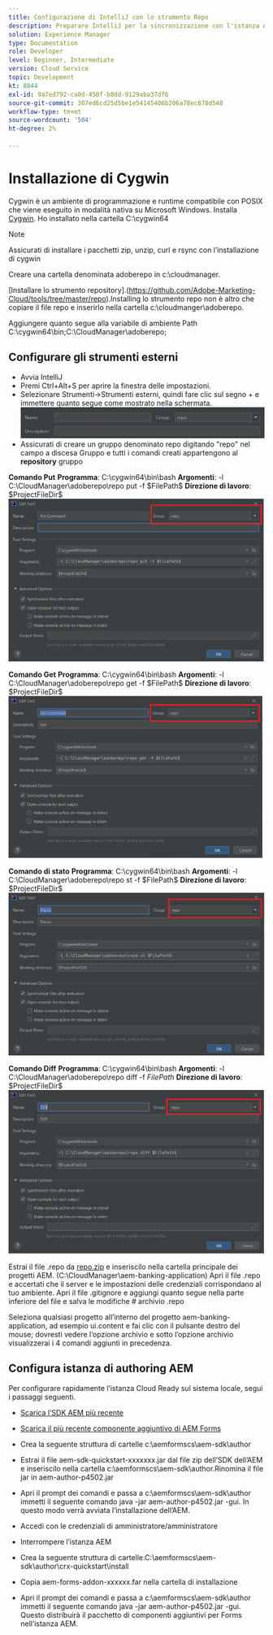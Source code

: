 ```yaml
---
title: Configurazione di IntelliJ con lo strumento Repo
description: Preparare IntelliJ per la sincronizzazione con l'istanza AEM cloud ready
solution: Experience Manager
type: Documentation
role: Developer
level: Beginner, Intermediate
version: Cloud Service
topic: Development
kt: 8844
exl-id: 9a7ed792-ca0d-458f-b8dd-9129aba37df6
source-git-commit: 307ed6cd25d5be1e54145406b206a78ec878d548
workflow-type: tm+mt
source-wordcount: '504'
ht-degree: 2%

---
```


# Installazione di Cygwin


Cygwin è un ambiente di programmazione e runtime compatibile con POSIX che viene eseguito in modalità nativa su Microsoft Windows.
Installa [Cygwin](https://www.cygwin.com/). Ho installato nella cartella C:\cygwin64
>[!NOTE]
> Assicurati di installare i pacchetti zip, unzip, curl e rsync con l’installazione di cygwin

Creare una cartella denominata adoberepo in c:\cloudmanager.

[Installare lo strumento repository].(https://github.com/Adobe-Marketing-Cloud/tools/tree/master/repo).Installing lo strumento repo non è altro che copiare il file repo e inserirlo nella cartella c:\cloudmanger\adoberepo.

Aggiungere quanto segue alla variabile di ambiente Path C:\cygwin64\bin;C:\CloudManager\adoberepo;

## Configurare gli strumenti esterni

* Avvia IntelliJ
* Premi Ctrl+Alt+S per aprire la finestra delle impostazioni.
* Selezionare Strumenti->Strumenti esterni, quindi fare clic sul segno + e immettere quanto segue come mostrato nella schermata.
   ![rep](assets/repo.png)
* Assicurati di creare un gruppo denominato repo digitando &quot;repo&quot; nel campo a discesa Gruppo e tutti i comandi creati appartengono al **repository** gruppo


**Comando Put**
**Programma**: C:\cygwin64\bin\bash
**Argomenti**: -l C:\CloudManager\adoberepo\repo put -f \$FilePath\$
**Direzione di lavoro**: \$ProjectFileDir\$
![put-command](assets/put-command.png)

**Comando Get**
**Programma**: C:\cygwin64\bin\bash
**Argomenti**: -l C:\CloudManager\adoberepo\repo get -f \$FilePath\$
**Direzione di lavoro**: \$ProjectFileDir\$
![get-command](assets/get-command.png)

**Comando di stato**
**Programma**: C:\cygwin64\bin\bash
**Argomenti**: -l C:\CloudManager\adoberepo\repo st -f \$FilePath\$
**Direzione di lavoro**: \$ProjectFileDir\$
![status-command](assets/status-command.png)

**Comando Diff**
**Programma**: C:\cygwin64\bin\bash
**Argomenti**: -l C:\CloudManager\adoberepo\repo diff -f $FilePath$
**Direzione di lavoro**: \$ProjectFileDir\$
![diff-command](assets/diff-command.png)

Estrai il file .repo da [repo.zip](assets/repo.zip) e inseriscilo nella cartella principale dei progetti AEM. (C:\CloudManager\aem-banking-application) Apri il file .repo e accertati che il server e le impostazioni delle credenziali corrispondano al tuo ambiente.
Apri il file .gitignore e aggiungi quanto segue nella parte inferiore del file e salva le modifiche \# archivio .repo

Seleziona qualsiasi progetto all’interno del progetto aem-banking-application, ad esempio ui.content e fai clic con il pulsante destro del mouse; dovresti vedere l’opzione archivio e sotto l’opzione archivio visualizzerai i 4 comandi aggiunti in precedenza.

## Configura istanza di authoring AEM

Per configurare rapidamente l’istanza Cloud Ready sul sistema locale, segui i passaggi seguenti.
* [Scarica l’SDK AEM più recente](https://experience.adobe.com/#/downloads/content/software-distribution/it/aemcloud.html)

* [Scarica il più recente componente aggiuntivo di AEM Forms](https://experience.adobe.com/#/downloads/content/software-distribution/it/aemcloud.html)

* Crea la seguente struttura di cartelle c:\aemformscs\aem-sdk\author

* Estrai il file aem-sdk-quickstart-xxxxxxx.jar dal file zip dell’SDK dell’AEM e inseriscilo nella cartella c:\aemformscs\aem-sdk\author.Rinomina il file jar in aem-author-p4502.jar

* Apri il prompt dei comandi e passa a c:\aemformscs\aem-sdk\author immetti il seguente comando java -jar aem-author-p4502.jar -gui. In questo modo verrà avviata l’installazione dell’AEM.
* Accedi con le credenziali di amministratore/amministratore
* Interrompere l’istanza AEM
* Crea la seguente struttura di cartelle.C:\aemformscs\aem-sdk\author\crx-quickstart\install
* Copia aem-forms-addon-xxxxxx.far nella cartella di installazione
* Apri il prompt dei comandi e passa a c:\aemformscs\aem-sdk\author immetti il seguente comando java -jar aem-author-p4502.jar -gui. Questo distribuirà il pacchetto di componenti aggiuntivi per Forms nell’istanza AEM.
